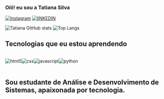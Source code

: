  ###  Oiii! eu sou a Tatiana Silva

[![Instagram](https://img.shields.io/badge/Instagram-E4405F?style=for-the-badge&logo=instagram&logoColor=white)](https://instagram.com/tatianasn_)
[![lINKEDIN](https://img.shields.io/badge/LinkedIn-0077B5?style=for-the-badge&logo=linkedin&logoColor=white)](https://www.linkedin.com/in/tatiana-siilva)

![Tatiana GitHub stats](https://github-readme-stats.vercel.app/api?username=tatianadasilva&show_icons=true&theme=dracula)
![Top Langs](https://github-readme-stats.vercel.app/api/top-langs/?username=tatianadasilva&layout=compact&langs_count=16&theme=dracula)

## Tecnologias que eu estou aprendendo

<div style="display: inline_block"><br/><img align="center"alt="html5" src="https://img.shields.io/badge/HTML5-E34F26?style=for-the-badge&logo=html5&logoColor=white"/><img align="center" alt="css" src="https://img.shields.io/badge/CSS3-1572B6?style=for-the-badgelogo=css3&logoColor=white"/><img align="center" alt="javascript" src="https://img.shields.io/badge/JavaScript-F7DF1E?style=for-the-badge&logo=javascript&logoColor=black"/><img align="center" alt="python" src="https://img.shields.io/badge/Python-14354C?style=for-the-badge&logo=python&logoColor=white"/></div><br>

## Sou estudante de Análise e Desenvolvimento de Sistemas, apaixonada por tecnologia.
